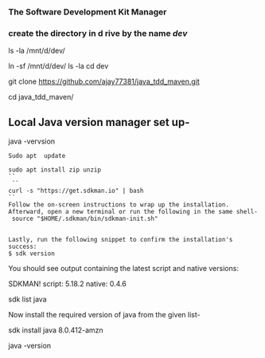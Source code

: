 ### The Software Development Kit Manager

### create the directory in d rive by the name *dev*

ls -la /mnt/d/dev/

ln -sf /mnt/d/dev/
ls -la
cd dev

git clone https://github.com/ajay77381/java_tdd_maven.git

cd java_tdd_maven/

## Local Java version manager set up-

java -vervsion

``` 
Sudo apt  update
```
```
sudo apt install zip unzip
``
 ``
curl -s "https://get.sdkman.io" | bash
``
Follow the on-screen instructions to wrap up the installation. Afterward, open a new terminal or run the following in the same shell-
 source "$HOME/.sdkman/bin/sdkman-init.sh"


Lastly, run the following snippet to confirm the installation's success:
$ sdk version
```

You should see output containing the latest script and native versions:

SDKMAN!
script: 5.18.2
native: 0.4.6


sdk list java



Now install the required version of java from the given list-

sdk install java 8.0.412-amzn

java -version



